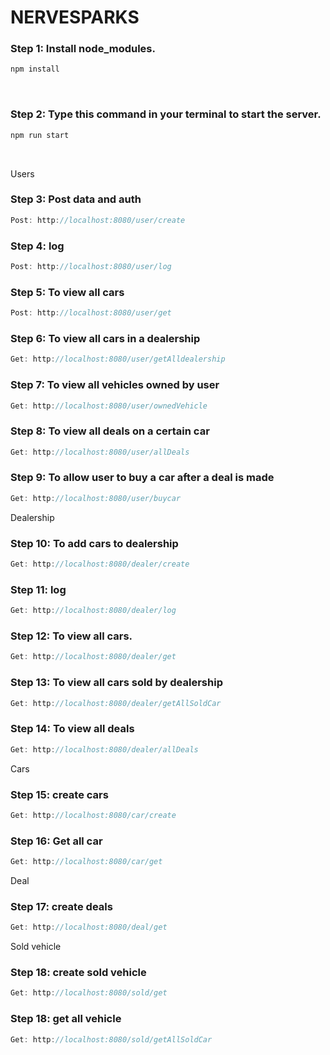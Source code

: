 # NERVESPARKS

<h3>Step 1: Install node_modules.</h3>

```Javascript
npm install
```
<br/>

<h3>Step 2: Type this command in your terminal to start the server.</h3>

```Javascript
npm run start
```

<br/>

Users

<h3>Step 3: Post data and auth</h3>

```Javascript
Post: http://localhost:8080/user/create
```


<h3>Step 4: log</h3>

```Javascript
Post: http://localhost:8080/user/log
```


<h3>Step 5: To view all cars</h3>

```Javascript
Post: http://localhost:8080/user/get
```


<h3>Step 6: To view all cars in a dealership</h3>

```Javascript
Get: http://localhost:8080/user/getAlldealership
```


<h3>Step 7: To view all vehicles owned by user</h3>

```Javascript
Get: http://localhost:8080/user/ownedVehicle
```


<h3>Step 8: To view all deals on a certain car</h3>

```Javascript
Get: http://localhost:8080/user/allDeals
```


<h3>Step 9: To allow user to buy a car after a deal is made</h3>

```Javascript
Get: http://localhost:8080/user/buycar
```


Dealership

<h3>Step 10: To add cars to dealership</h3>

```Javascript
Get: http://localhost:8080/dealer/create
```

<h3>Step 11: log</h3>

```Javascript
Get: http://localhost:8080/dealer/log
```

<h3>Step 12: To view all cars.</h3>

```Javascript
Get: http://localhost:8080/dealer/get
```

<h3>Step 13: To view all cars sold by dealership</h3>

```Javascript
Get: http://localhost:8080/dealer/getAllSoldCar
```

<h3>Step 14: To view all deals</h3>

```Javascript
Get: http://localhost:8080/dealer/allDeals
```

Cars

<h3>Step 15: create cars</h3>

```Javascript
Get: http://localhost:8080/car/create
```

<h3>Step 16: Get all car</h3>

```Javascript
Get: http://localhost:8080/car/get
```

Deal

<h3>Step 17: create deals</h3>

```Javascript
Get: http://localhost:8080/deal/get
```

Sold vehicle

<h3>Step 18: create sold vehicle</h3>

```Javascript
Get: http://localhost:8080/sold/get
```

<h3>Step 18: get all vehicle</h3>

```Javascript
Get: http://localhost:8080/sold/getAllSoldCar
```

